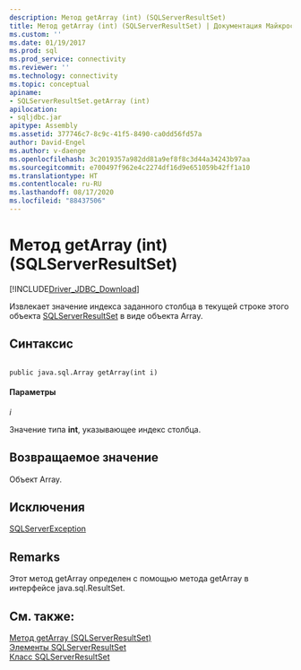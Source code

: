 ```yaml
---
description: Метод getArray (int) (SQLServerResultSet)
title: Метод getArray (int) (SQLServerResultSet) | Документация Майкрософт
ms.custom: ''
ms.date: 01/19/2017
ms.prod: sql
ms.prod_service: connectivity
ms.reviewer: ''
ms.technology: connectivity
ms.topic: conceptual
apiname:
- SQLServerResultSet.getArray (int)
apilocation:
- sqljdbc.jar
apitype: Assembly
ms.assetid: 377746c7-8c9c-41f5-8490-ca0dd56fd57a
author: David-Engel
ms.author: v-daenge
ms.openlocfilehash: 3c2019357a982dd81a9ef8f8c3d44a34243b97aa
ms.sourcegitcommit: e700497f962e4c2274df16d9e651059b42ff1a10
ms.translationtype: HT
ms.contentlocale: ru-RU
ms.lasthandoff: 08/17/2020
ms.locfileid: "88437506"
---
```

# <a name="getarray-method-int-sqlserverresultset"></a>Метод getArray (int) (SQLServerResultSet)
[!INCLUDE[Driver_JDBC_Download](../../../includes/driver_jdbc_download.md)]

  Извлекает значение индекса заданного столбца в текущей строке этого объекта [SQLServerResultSet](../../../connect/jdbc/reference/sqlserverresultset-class.md) в виде объекта Array.  
  
## <a name="syntax"></a>Синтаксис  
  
```  
  
public java.sql.Array getArray(int i)  
```  
  
#### <a name="parameters"></a>Параметры  
 *i*  
  
 Значение типа **int**, указывающее индекс столбца.  
  
## <a name="return-value"></a>Возвращаемое значение  
 Объект Array.  
  
## <a name="exceptions"></a>Исключения  
 [SQLServerException](../../../connect/jdbc/reference/sqlserverexception-class.md)  
  
## <a name="remarks"></a>Remarks  
 Этот метод getArray определен с помощью метода getArray в интерфейсе java.sql.ResultSet.  
  
## <a name="see-also"></a>См. также:  
 [Метод getArray (SQLServerResultSet)](../../../connect/jdbc/reference/getarray-method-sqlserverresultset.md)   
 [Элементы SQLServerResultSet](../../../connect/jdbc/reference/sqlserverresultset-members.md)   
 [Класс SQLServerResultSet](../../../connect/jdbc/reference/sqlserverresultset-class.md)  
  
  
